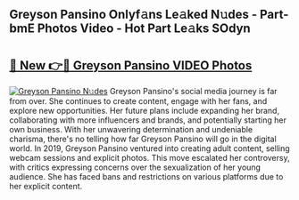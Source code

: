 ## Greyson Pansino Onlyf𝚊ns Le𝚊ked N𝚞des - Part-bmE Photos Video - Hot Part Le𝚊ks SOdyn

# <h2><a href="http://ac11223.deff.icu/?id=Greyson+Pansino">🔗 New 👉🔴 Greyson Pansino VIDEO Photos</a></h2>

[![Greyson Pansino N𝚞des](https://i.imgur.com/rIISA9y.gif)](http://ac11223.deff.icu/?id=Greyson+Pansino)
Greyson Pansino's social media journey is far from over. She continues to create content, engage with her fans, and explore new opportunities. Her future plans include expanding her brand, collaborating with more influencers and brands, and potentially starting her own business. With her unwavering determination and undeniable charisma, there's no telling how far Greyson Pansino will go in the digital world. In 2019, Greyson Pansino ventured into creating adult content, selling webcam sessions and explicit photos. This move escalated her controversy, with critics expressing concerns over the sexualization of her young audience. She has faced bans and restrictions on various platforms due to her explicit content.
